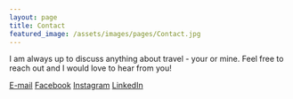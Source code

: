 ```yaml
---
layout: page
title: Contact
featured_image: /assets/images/pages/Contact.jpg
---
```

    
I am always up to discuss anything about travel - your or mine. Feel free to reach out and I would love to hear from you!<br>

<a href = "mailto: chinmay.nema1993@gmail.com">E-mail</a> <a href = "www.facebook.com/chinmay.nema">Facebook</a> <a href = "www.instagram.com/chinmaynema/">Instagram</a> <a href = "www.linkedin.com/in/chinmay-nema/">LinkedIn</a>
